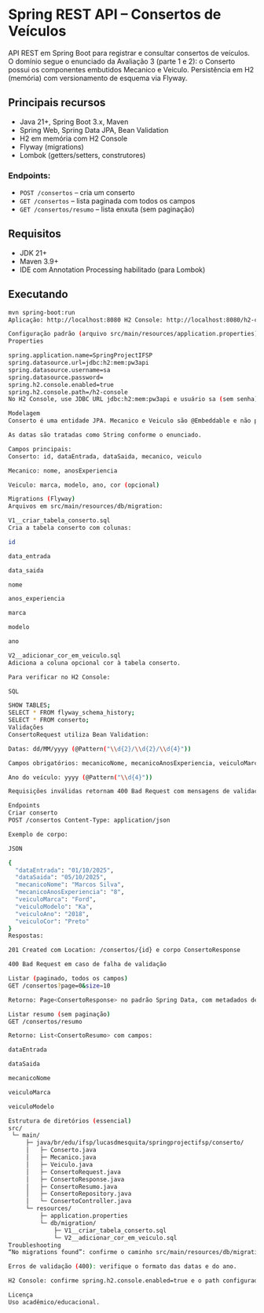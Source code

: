 # Spring REST API – Consertos de Veículos

API REST em Spring Boot para registrar e consultar consertos de veículos. O domínio segue o enunciado da Avaliação 3 (parte 1 e 2): o Conserto possui os componentes embutidos Mecanico e Veiculo. Persistência em H2 (memória) com versionamento de esquema via Flyway.

## Principais recursos

* Java 21+, Spring Boot 3.x, Maven
* Spring Web, Spring Data JPA, Bean Validation
* H2 em memória com H2 Console
* Flyway (migrations)
* Lombok (getters/setters, construtores)

### Endpoints:

* `POST /consertos` – cria um conserto
* `GET /consertos` – lista paginada com todos os campos
* `GET /consertos/resumo` – lista enxuta (sem paginação)

## Requisitos

* JDK 21+
* Maven 3.9+
* IDE com Annotation Processing habilitado (para Lombok)

## Executando

```bash
mvn spring-boot:run
Aplicação: http://localhost:8080 H2 Console: http://localhost:8080/h2-console

Configuração padrão (arquivo src/main/resources/application.properties):
Properties

spring.application.name=SpringProjectIFSP
spring.datasource.url=jdbc:h2:mem:pw3api
spring.datasource.username=sa
spring.datasource.password=
spring.h2.console.enabled=true
spring.h2.console.path=/h2-console
No H2 Console, use JDBC URL jdbc:h2:mem:pw3api e usuário sa (sem senha).

Modelagem
Conserto é uma entidade JPA. Mecanico e Veiculo são @Embeddable e não possuem sobrescritas de colunas.

As datas são tratadas como String conforme o enunciado.

Campos principais:
Conserto: id, dataEntrada, dataSaida, mecanico, veiculo

Mecanico: nome, anosExperiencia

Veiculo: marca, modelo, ano, cor (opcional)

Migrations (Flyway)
Arquivos em src/main/resources/db/migration:

V1__criar_tabela_conserto.sql
Cria a tabela conserto com colunas:

id

data_entrada

data_saida

nome

anos_experiencia

marca

modelo

ano

V2__adicionar_cor_em_veiculo.sql
Adiciona a coluna opcional cor à tabela conserto.

Para verificar no H2 Console:

SQL

SHOW TABLES;
SELECT * FROM flyway_schema_history;
SELECT * FROM conserto;
Validações
ConsertoRequest utiliza Bean Validation:

Datas: dd/MM/yyyy (@Pattern("\\d{2}/\\d{2}/\\d{4}"))

Campos obrigatórios: mecanicoNome, mecanicoAnosExperiencia, veiculoMarca, veiculoModelo

Ano do veículo: yyyy (@Pattern("\\d{4}"))

Requisições inválidas retornam 400 Bad Request com mensagens de validação.

Endpoints
Criar conserto
POST /consertos Content-Type: application/json

Exemplo de corpo:

JSON

{
  "dataEntrada": "01/10/2025",
  "dataSaida": "05/10/2025",
  "mecanicoNome": "Marcos Silva",
  "mecanicoAnosExperiencia": "8",
  "veiculoMarca": "Ford",
  "veiculoModelo": "Ka",
  "veiculoAno": "2018",
  "veiculoCor": "Preto"
}
Respostas:

201 Created com Location: /consertos/{id} e corpo ConsertoResponse

400 Bad Request em caso de falha de validação

Listar (paginado, todos os campos)
GET /consertos?page=0&size=10

Retorno: Page<ConsertoResponse> no padrão Spring Data, com metadados de paginação.

Listar resumo (sem paginação)
GET /consertos/resumo

Retorno: List<ConsertoResumo> com campos:

dataEntrada

dataSaida

mecanicoNome

veiculoMarca

veiculoModelo

Estrutura de diretórios (essencial)
src/
 └─ main/
     ├─ java/br/edu/ifsp/lucasdmesquita/springprojectifsp/conserto/
     │   ├─ Conserto.java
     │   ├─ Mecanico.java
     │   ├─ Veiculo.java
     │   ├─ ConsertoRequest.java
     │   ├─ ConsertoResponse.java
     │   ├─ ConsertoResumo.java
     │   ├─ ConsertoRepository.java
     │   └─ ConsertoController.java
     └─ resources/
         ├─ application.properties
         └─ db/migration/
             ├─ V1__criar_tabela_conserto.sql
             └─ V2__adicionar_cor_em_veiculo.sql
Troubleshooting
“No migrations found”: confirme o caminho src/main/resources/db/migration e os prefixos V1__, V2__.

Erros de validação (400): verifique o formato das datas e do ano.

H2 Console: confirme spring.h2.console.enabled=true e o path configurado.

Licença
Uso acadêmico/educacional.